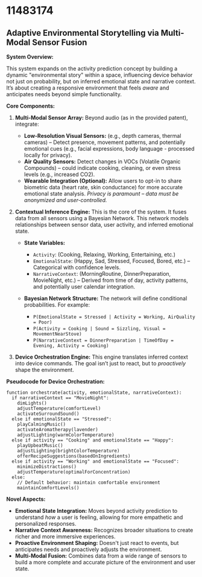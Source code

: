 # 11483174

## Adaptive Environmental Storytelling via Multi-Modal Sensor Fusion

**System Overview:**

This system expands on the activity prediction concept by building a dynamic "environmental story" within a space, influencing device behavior not just on probability, but on inferred emotional state and narrative context. It’s about creating a responsive environment that feels *aware* and anticipates needs beyond simple functionality.

**Core Components:**

1.  **Multi-Modal Sensor Array:**  Beyond audio (as in the provided patent), integrate:
    *   **Low-Resolution Visual Sensors:** (e.g., depth cameras, thermal cameras) – Detect presence, movement patterns, and potentially emotional cues (e.g., facial expressions, body language - processed locally for privacy).
    *   **Air Quality Sensors:** Detect changes in VOCs (Volatile Organic Compounds) – could indicate cooking, cleaning, or even stress levels (e.g., increased CO2).
    *   **Wearable Integration (Optional):**  Allow users to opt-in to share biometric data (heart rate, skin conductance) for more accurate emotional state analysis. *Privacy is paramount – data must be anonymized and user-controlled.*

2.  **Contextual Inference Engine:** This is the core of the system. It fuses data from all sensors using a Bayesian Network. This network models relationships between sensor data, user activity, and inferred emotional state.

    *   **State Variables:**
        *   `Activity`: (Cooking, Relaxing, Working, Entertaining, etc.)
        *   `EmotionalState`: (Happy, Sad, Stressed, Focused, Bored, etc.) – Categorical with confidence levels.
        *   `NarrativeContext`: (MorningRoutine, DinnerPreparation, MovieNight, etc.) – Derived from time of day, activity patterns, and potentially user calendar integration.

    *   **Bayesian Network Structure:** The network will define conditional probabilities.  For example:
        *   `P(EmotionalState = Stressed | Activity = Working, AirQuality = Poor)`
        *   `P(Activity = Cooking | Sound = Sizzling, Visual = MovementNearStove)`
        *   `P(NarrativeContext = DinnerPreparation | TimeOfDay = Evening, Activity = Cooking)`

3.  **Device Orchestration Engine:**  This engine translates inferred context into device commands. The goal isn’t just to react, but to *proactively* shape the environment.

**Pseudocode for Device Orchestration:**

```
function orchestrate(activity, emotionalState, narrativeContext):
  if narrativeContext == "MovieNight":
    dimLights()
    adjustTemperature(comfortLevel)
    activateSurroundSound()
  else if emotionalState == "Stressed":
    playCalmingMusic()
    activateAromatherapy(lavender)
    adjustLighting(warmColorTemperature)
  else if activity == "Cooking" and emotionalState == "Happy":
    playUpbeatMusic()
    adjustLighting(brightColorTemperature)
    offerRecipeSuggestions(basedOnIngredients)
  else if activity == "Working" and emotionalState == "Focused":
    minimizeDistractions()
    adjustTemperature(optimalForConcentration)
  else:
    // Default behavior: maintain comfortable environment
    maintainComfortLevels()
```

**Novel Aspects:**

*   **Emotional State Integration:** Moves beyond activity prediction to understand *how* a user is feeling, allowing for more empathetic and personalized responses.
*   **Narrative Context Awareness:**  Recognizes broader situations to create richer and more immersive experiences.
*   **Proactive Environment Shaping:**  Doesn't just react to events, but anticipates needs and proactively adjusts the environment.
*   **Multi-Modal Fusion:** Combines data from a wide range of sensors to build a more complete and accurate picture of the environment and user state.